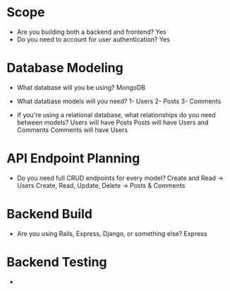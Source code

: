# Scope
- Are you building both a backend and frontend? 
Yes
- Do you need to account for user authentication? 
Yes 

# Database Modeling
- What database will you be using?
MongoDB

- What database models will you need?
1- Users
2- Posts
3- Comments

- If you're using a relational database, what relationships do you need between models?
Users will have Posts
Posts will have Users and Comments
Comments will have Users

# API Endpoint Planning
- Do you need full CRUD endpoints for every model?
Create and Read -> Users
Create, Read, Update, Delete -> Posts & Comments

# Backend Build
- Are you using Rails, Express, Django, or something else?
Express

# Backend Testing
-
